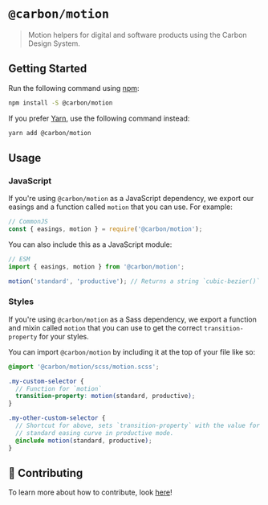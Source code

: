 # `@carbon/motion`

> Motion helpers for digital and software products using the Carbon Design System.

## Getting Started

Run the following command using [npm](https://www.npmjs.com/):

```bash
npm install -S @carbon/motion
```

If you prefer [Yarn](https://yarnpkg.com/en/), use the following command
instead:

```bash
yarn add @carbon/motion
```

## Usage

### JavaScript

If you're using `@carbon/motion` as a JavaScript dependency, we export our
easings and a function called `motion` that you can use. For example:

```js
// CommonJS
const { easings, motion } = require('@carbon/motion');
```

You can also include this as a JavaScript module:

```js
// ESM
import { easings, motion } from '@carbon/motion';

motion('standard', 'productive'); // Returns a string `cubic-bezier()` function
```

### Styles

If you're using `@carbon/motion` as a Sass dependency, we export a function and
mixin called `motion` that you can use to get the correct `transition-property`
for your styles.

You can import `@carbon/motion` by including it at the top of your file like so:

```scss
@import '@carbon/motion/scss/motion.scss';

.my-custom-selector {
  // Function for `motion`
  transition-property: motion(standard, productive);
}

.my-other-custom-selector {
  // Shortcut for above, sets `transition-property` with the value for the
  // standard easing curve in productive mode.
  @include motion(standard, productive);
}
```

## 🤲 Contributing

To learn more about how to contribute, look [here](/.github/CONTRIBUTING.md)!
